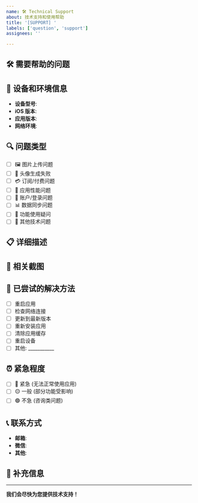 ```yaml
---
name: 🛠️ Technical Support
about: 技术支持和使用帮助
title: '[SUPPORT] '
labels: ['question', 'support']
assignees: ''

---
```


## 🛠️ 需要帮助的问题
<!-- 请描述您遇到的问题或需要的帮助 -->

## 📱 设备和环境信息
- **设备型号**: <!-- 例如: iPhone 15 Pro -->
- **iOS 版本**: <!-- 例如: iOS 17.5 -->
- **应用版本**: <!-- 例如: 1.0.0 -->
- **网络环境**: <!-- WiFi / 4G / 5G -->

## 🔍 问题类型
<!-- 请选择最符合的问题类型 -->
- [ ] 🖼️ 图片上传问题
- [ ] 🎨 头像生成失败
- [ ] 💳 订阅/付费问题
- [ ] 📱 应用性能问题
- [ ] 🔐 账户/登录问题
- [ ] 📊 数据同步问题
- [ ] 🎯 功能使用疑问
- [ ] 🔧 其他技术问题

## 📋 详细描述
<!-- 请详细描述您的问题，包括：
- 具体的操作步骤
- 出现的错误信息
- 问题发生的时间
- 是否影响正常使用
-->

## 📸 相关截图
<!-- 如果有错误界面或相关截图，请在这里提供 -->

## 🔄 已尝试的解决方法
- [ ] 重启应用
- [ ] 检查网络连接
- [ ] 更新到最新版本
- [ ] 重新安装应用
- [ ] 清除应用缓存
- [ ] 重启设备
- [ ] 其他: ___________

## ⏰ 紧急程度
- [ ] 🔴 紧急 (无法正常使用应用)
- [ ] 🟡 一般 (部分功能受影响)
- [ ] 🟢 不急 (咨询类问题)

## 📞 联系方式
<!-- 如果需要进一步沟通，请提供联系方式（可选） -->
- **邮箱**: 
- **微信**: 
- **其他**: 

## 📝 补充信息
<!-- 任何其他可能有助于解决问题的信息 -->

---
**我们会尽快为您提供技术支持！**
